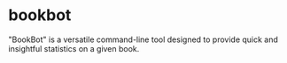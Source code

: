 # bookbot
"BookBot" is a versatile command-line tool designed to provide quick and insightful statistics on a given book.
